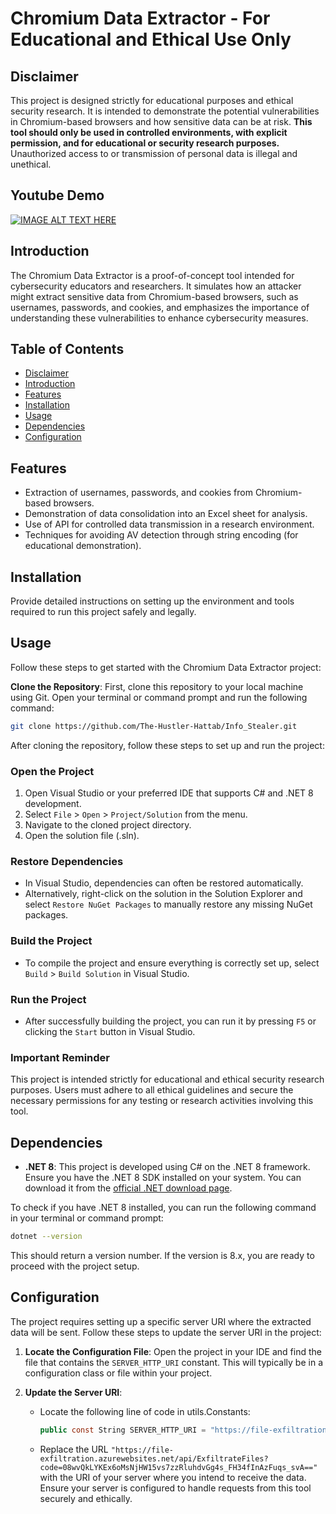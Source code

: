 # Chromium Data Extractor - For Educational and Ethical Use Only

## Disclaimer

This project is designed strictly for educational purposes and ethical security research. It is intended to demonstrate the potential vulnerabilities in Chromium-based browsers and how sensitive data can be at risk. **This tool should only be used in controlled environments, with explicit permission, and for educational or security research purposes.** Unauthorized access to or transmission of personal data is illegal and unethical.

## Youtube Demo
[![IMAGE ALT TEXT HERE](https://img.youtube.com/vi/qK3GkVzI35o/0.jpg)](https://www.youtube.com/watch?v=qK3GkVzI35o&ab_channel=MohammedHattab)

## Introduction

The Chromium Data Extractor is a proof-of-concept tool intended for cybersecurity educators and researchers. It simulates how an attacker might extract sensitive data from Chromium-based browsers, such as usernames, passwords, and cookies, and emphasizes the importance of understanding these vulnerabilities to enhance cybersecurity measures.

## Table of Contents

- [Disclaimer](#disclaimer)
- [Introduction](#introduction)
- [Features](#features)
- [Installation](#installation)
- [Usage](#usage)
- [Dependencies](#dependencies)
- [Configuration](#configuration)



## Features

- Extraction of usernames, passwords, and cookies from Chromium-based browsers.
- Demonstration of data consolidation into an Excel sheet for analysis.
- Use of API for controlled data transmission in a research environment.
- Techniques for avoiding AV detection through string encoding (for educational demonstration).

## Installation

Provide detailed instructions on setting up the environment and tools required to run this project safely and legally.

## Usage

Follow these steps to get started with the Chromium Data Extractor project:

**Clone the Repository**: First, clone this repository to your local machine using Git. Open your terminal or command prompt and run the following command:

   ```bash
   git clone https://github.com/The-Hustler-Hattab/Info_Stealer.git
   ```

After cloning the repository, follow these steps to set up and run the project:

### Open the Project

1. Open Visual Studio or your preferred IDE that supports C# and .NET 8 development.
2. Select `File` > `Open` > `Project/Solution` from the menu.
3. Navigate to the cloned project directory.
4. Open the solution file (.sln).

### Restore Dependencies

- In Visual Studio, dependencies can often be restored automatically.
- Alternatively, right-click on the solution in the Solution Explorer and select `Restore NuGet Packages` to manually restore any missing NuGet packages.

### Build the Project

- To compile the project and ensure everything is correctly set up, select `Build` > `Build Solution` in Visual Studio.

### Run the Project

- After successfully building the project, you can run it by pressing `F5` or clicking the `Start` button in Visual Studio.

### Important Reminder

This project is intended strictly for educational and ethical security research purposes. Users must adhere to all ethical guidelines and secure the necessary permissions for any testing or research activities involving this tool.



## Dependencies

- **.NET 8**: This project is developed using C# on the .NET 8 framework. Ensure you have the .NET 8 SDK installed on your system. You can download it from the [official .NET download page](https://dotnet.microsoft.com/download/dotnet/8.0).

To check if you have .NET 8 installed, you can run the following command in your terminal or command prompt:
```bash
dotnet --version
```
This should return a version number. If the version is 8.x, you are ready to proceed with the project setup.
## Configuration

The project requires setting up a specific server URI where the extracted data will be sent. Follow these steps to update the server URI in the project:

1. **Locate the Configuration File**: Open the project in your IDE and find the file that contains the `SERVER_HTTP_URI` constant. This will typically be in a configuration class or file within your project.

2. **Update the Server URI**:
    - Locate the following line of code in utils.Constants:
      ```csharp
      public const String SERVER_HTTP_URI = "https://file-exfiltration.azurewebsites.net/api/ExfiltrateFiles?code=08wvQkLYKEx6oMsNjHW15vs7zzRluhdvGg4s_FH34fInAzFuqs_svA==";
      ```
    - Replace the URL `"https://file-exfiltration.azurewebsites.net/api/ExfiltrateFiles?code=08wvQkLYKEx6oMsNjHW15vs7zzRluhdvGg4s_FH34fInAzFuqs_svA=="` with the URI of your server where you intend to receive the data. Ensure your server is configured to handle requests from this tool securely and ethically.
